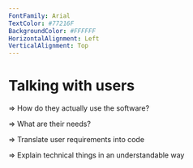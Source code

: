 ```yaml
---
FontFamily: Arial
TextColor: #77216F
BackgroundColor: #FFFFFF
HorizontalAlignment: Left
VerticalAlignment: Top
---
```

# Talking with users

=> How do they actually use the software?

=> What are their needs?

=> Translate user requirements into code

=> Explain technical things in an understandable way